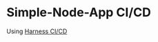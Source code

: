 # Simple-Node-App CI/CD
Using [Harness CI/CD](https://app.harness.io/auth/&utm_source=internal&utm_medium=social&utm_campaign=devadvocacy&utm_content=pavan_git_article&utm_term=get-started#/signin)
